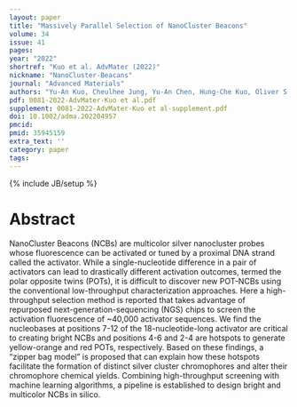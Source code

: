 ```yaml
---
layout: paper
title: "Massively Parallel Selection of NanoCluster Beacons"
volume: 34
issue: 41
pages: 
year: "2022"
shortref: "Kuo et al. AdvMater (2022)"
nickname: "NanoCluster-Beacans"
journal: "Advanced Materials"
authors: "Yu-An Kuo, Cheulhee Jung, Yu-An Chen, Hung-Che Kuo, Oliver S. Zhao, Truong D. Nguyen, James R. Rybarski, Soonwoo Hong, Yuan-I Chen, Dennis C. Wylie, John A. Hawkins, Jada N. Walker, Samuel W. Shields, Jennifer S. Brodbelt, Jeffrey T. Petty, Ilya J. Finkelstein, and Hsin-Chih Yeh)"
pdf: 0081-2022-AdvMater-Kuo et al.pdf
supplement: 0081-2022-AdvMater-Kuo et al-supplement.pdf
doi: 10.1002/adma.202204957
pmcid:
pmid: 35945159
extra_text: ''
category: paper
tags:
---
```

{% include JB/setup %}

# Abstract
NanoCluster Beacons (NCBs) are multicolor silver nanocluster probes whose fluorescence can be activated or tuned by a proximal DNA strand called the activator. While a single-nucleotide difference in a pair of activators can lead to drastically different activation outcomes, termed the polar opposite twins (POTs), it is difficult to discover new POT-NCBs using the conventional low-throughput characterization approaches. Here a high-throughput selection method is reported that takes advantage of repurposed next-generation-sequencing (NGS) chips to screen the activation fluorescence of ~40,000 activator sequences. We find the nucleobases at positions 7-12 of the 18-nucleotide-long activator are critical to creating bright NCBs and positions 4-6 and 2-4 are hotspots to generate yellow-orange and red POTs, respectively. Based on these findings, a “zipper bag model” is proposed that can explain how these hotspots facilitate the formation of distinct silver cluster chromophores and alter their chromophore chemical yields. Combining high-throughput screening with machine learning algorithms, a pipeline is established to design bright and multicolor NCBs in silico.
